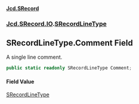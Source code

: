 #### [Jcd.SRecord](index.md 'index')
### [Jcd.SRecord.IO](Jcd.SRecord.IO.md 'Jcd.SRecord.IO').[SRecordLineType](Jcd.SRecord.IO.SRecordLineType.md 'Jcd.SRecord.IO.SRecordLineType')

## SRecordLineType.Comment Field

A single line comment.

```csharp
public static readonly SRecordLineType Comment;
```

#### Field Value
[SRecordLineType](Jcd.SRecord.IO.SRecordLineType.md 'Jcd.SRecord.IO.SRecordLineType')
